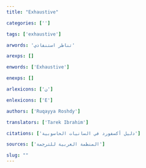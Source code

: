```yaml
---
title: "Exhaustive"

categories: ['']

tags: ['exhaustive']

arwords: 'تناظر استنفاذي'

arexps: []

enwords: ['Exhaustive']

enexps: []

arlexicons: ['ن']

enlexicons: ['E']

authors: ['Ruqayya Roshdy']

translators: ['Tarek Ibrahim']

citations: ['دليل أكسفورد في السانيات الحاسوبية']

sources: ['المنظمة العربية للترجمة']

slug: ""
---
```

